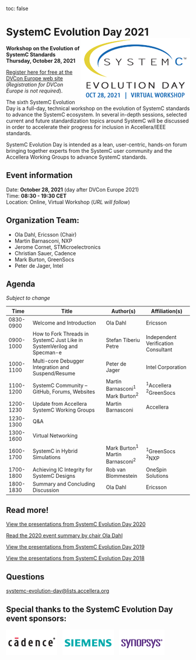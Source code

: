 toc: false

# SystemC Evolution Day 2021 <img style="float: right; width:300px;" src="/images/sced2021.png">

**Workshop on the Evolution of SystemC Standards
Thursday, October 28, 2021**

[Register here for free at the DVCon Europe web site](https://dvcon-europe.org/registration/)<br>(*Registration for DVCon Europe is not required*).

The sixth SystemC Evolution Day is a full-day, technical workshop on the evolution of SystemC standards to advance the SystemC ecosystem. In several in-depth sessions, selected current and future standardization topics around SystemC will be discussed in order to accelerate their progress for inclusion in Accellera/IEEE standards.

SystemC Evolution Day is intended as a lean, user-centric, hands-on forum bringing together experts from the SystemC user community and the Accellera Working Groups to advance SystemC standards.

## Event information

Date: **October 28, 2021** (day after DVCon Europe 2021)<br>
Time: **08:30 - 19:30 CET**<br>
Location: Online, Virtual Workshop (*URL will follow*)

## Organization Team:

 * Ola Dahl, Ericsson (Chair)
 * Martin Barnasconi, NXP
 * Jerome Cornet, STMicroelectronics
 * Christian Sauer, Cadence
 * Mark Burton, GreenSocs
 * Peter de Jager, Intel

## Agenda

*Subject to change*

|Time | Title | Author(s) | Affiliation(s) |
| ----------- | ----------- | ----------- | ----------- |
|0830-0900 | Welcome and Introduction | Ola Dahl | Ericsson |
|0900-1000 | How to Fork Threads in SystemC Just Like in SystemVerilog and Specman-e | Stefan Tiberiu Petre	| Independent Verification Consultant |
|1000-1100 | Multi-core Debugger Integration and Suspend/Resume | Peter de Jager | Intel Corporation |
|1100-1200 | SystemC Community – GitHub, Forums, Websites | Martin Barnasconi<sup>1</sup><br> Mark Burton<sup>2</sup> | <sup>1</sup>Accellera<br> <sup>2</sup>GreenSocs |
|1200-1230 | Update from Accellera SystemC Working Groups | Martin Barnasconi | Accellera |
|1230-1300 | Q&A | 
|1300-1600 | Virtual Networking |
|1600-1700 | SystemC in Hybrid Simulations | Mark Burton<sup>1</sup><br> Martin Barnasconi<sup>2</sup> | <sup>1</sup>GreenSocs<br><sup>2</sup>NXP |
|1700-1800 | Achieving IC Integrity for SystemC Designs | Rob van Blommestein | OneSpin Solutions |
|1800-1830 | Summary and Concluding Discussion | Ola Dahl | Ericsson |


## Read more!

[View the presentations from SystemC Evolution Day 2020](https://www.accellera.org/images/Presentations_SCED_2020.zip)

[Read the 2020 event summary by chair Ola Dahl](https://www.accellera.org/news/events/systemc-evolution-day-2020/summary)

[View the presentations from SystemC Evolution Day 2019](https://www.accellera.org/images/Presentations_SCED_2019.zip)

[View the presentations from SystemC Evolution Day 2018](https://www.accellera.org/images/Presentations_SCED_2018.zip)


## Questions

[systemc-evolution-day@lists.accellera.org](mailto:systemc-evolution-day@lists.accellera.org)

## Special thanks to the SystemC Evolution Day event sponsors:

<p><a href="http://www.cadence.com/" target="_blank" rel="noopener noreferrer"><img style="display: inline-block; padding-right: 15px;" src="/images/logo-cadence-sponsor.png" alt="Cadence" /></a><a href="http://www.mentor.com/" target="_blank" rel="noopener noreferrer"><img style="display: inline-block; padding-right: 15px;" src="/images/logo-siemens-sponsor.png" alt="Siemens EDA" /></a><a href="http://www.synopsys.com/" target="_blank" rel="noopener noreferrer"><img style="display: inline-block;" src="/images/logo-synopsys-sponsor.png" alt="Synopsys" /></a></p>
